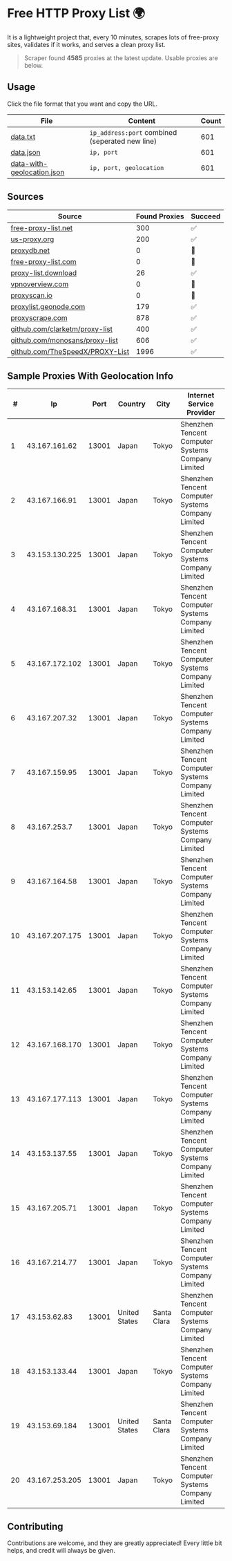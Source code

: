 
# Free HTTP Proxy List 🌍

It is a lightweight project that, every 10 minutes, scrapes lots of free-proxy sites, validates if it works, and serves a clean proxy list.


> Scraper found **4585** proxies at the latest update. Usable proxies are below.

## Usage

Click the file format that you want and copy the URL.


|File|Content|Count|
|----|-------|-----|
|[data.txt](https://raw.githubusercontent.com/themiralay/Proxy-List-World/master/data.txt)|`ip_address:port` combined (seperated new line)|601|
|[data.json](https://raw.githubusercontent.com/themiralay/Proxy-List-World/master/data.json)|`ip, port`|601|
|[data-with-geolocation.json](https://raw.githubusercontent.com/themiralay/Proxy-List-World/master/data-with-geolocation.json)|`ip, port, geolocation`|601|

## Sources

|Source|Found Proxies|Succeed|
|------|-------------|-------|
|[free-proxy-list.net](https://free-proxy-list.net)|300|✅|
|[us-proxy.org](https://www.us-proxy.org)|200|✅|
|[proxydb.net](http://proxydb.net)|0|🚫|
|[free-proxy-list.com](https://free-proxy-list.com/?page=&port=&type%5B%5D=http&type%5B%5D=https&up_time=0&search=Search)|0|🚫|
|[proxy-list.download](https://www.proxy-list.download/HTTP)|26|✅|
|[vpnoverview.com](https://vpnoverview.com/privacy/anonymous-browsing/free-proxy-servers)|0|🚫|
|[proxyscan.io](https://www.proxyscan.io)|0|🚫|
|[proxylist.geonode.com](https://proxylist.geonode.com/api/proxy-list?limit=300&page=1&sort_by=lastChecked&sort_type=desc&protocols=http,https)|179|✅|
|[proxyscrape.com](https://api.proxyscrape.com/v2/?request=displayproxies&protocol=http&timeout=10000&country=all&ssl=all&anonymity=all)|878|✅|
|[github.com/clarketm/proxy-list](https://raw.githubusercontent.com/clarketm/proxy-list/master/proxy-list-raw.txt)|400|✅|
|[github.com/monosans/proxy-list](https://raw.githubusercontent.com/monosans/proxy-list/main/proxies/http.txt)|606|✅|
|[github.com/TheSpeedX/PROXY-List](https://raw.githubusercontent.com/TheSpeedX/PROXY-List/master/http.txt)|1996|✅|


## Sample Proxies With Geolocation Info

|#|Ip|Port|Country|City|Internet Service Provider|
|-|--|----|-------|----|-------------------------|
|1|43.167.161.62|13001|Japan|Tokyo|Shenzhen Tencent Computer Systems Company Limited|
|2|43.167.166.91|13001|Japan|Tokyo|Shenzhen Tencent Computer Systems Company Limited|
|3|43.153.130.225|13001|Japan|Tokyo|Shenzhen Tencent Computer Systems Company Limited|
|4|43.167.168.31|13001|Japan|Tokyo|Shenzhen Tencent Computer Systems Company Limited|
|5|43.167.172.102|13001|Japan|Tokyo|Shenzhen Tencent Computer Systems Company Limited|
|6|43.167.207.32|13001|Japan|Tokyo|Shenzhen Tencent Computer Systems Company Limited|
|7|43.167.159.95|13001|Japan|Tokyo|Shenzhen Tencent Computer Systems Company Limited|
|8|43.167.253.7|13001|Japan|Tokyo|Shenzhen Tencent Computer Systems Company Limited|
|9|43.167.164.58|13001|Japan|Tokyo|Shenzhen Tencent Computer Systems Company Limited|
|10|43.167.207.175|13001|Japan|Tokyo|Shenzhen Tencent Computer Systems Company Limited|
|11|43.153.142.65|13001|Japan|Tokyo|Shenzhen Tencent Computer Systems Company Limited|
|12|43.167.168.170|13001|Japan|Tokyo|Shenzhen Tencent Computer Systems Company Limited|
|13|43.167.177.113|13001|Japan|Tokyo|Shenzhen Tencent Computer Systems Company Limited|
|14|43.153.137.55|13001|Japan|Tokyo|Shenzhen Tencent Computer Systems Company Limited|
|15|43.167.205.71|13001|Japan|Tokyo|Shenzhen Tencent Computer Systems Company Limited|
|16|43.167.214.77|13001|Japan|Tokyo|Shenzhen Tencent Computer Systems Company Limited|
|17|43.153.62.83|13001|United States|Santa Clara|Shenzhen Tencent Computer Systems Company Limited|
|18|43.153.133.44|13001|Japan|Tokyo|Shenzhen Tencent Computer Systems Company Limited|
|19|43.153.69.184|13001|United States|Santa Clara|Shenzhen Tencent Computer Systems Company Limited|
|20|43.167.253.205|13001|Japan|Tokyo|Shenzhen Tencent Computer Systems Company Limited|



## Contributing

Contributions are welcome, and they are greatly appreciated! Every
little bit helps, and credit will always be given.

